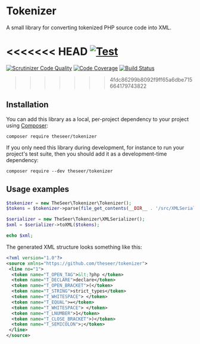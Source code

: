 # Tokenizer

A small library for converting tokenized PHP source code into XML.

<<<<<<< HEAD
[![Test](https://github.com/theseer/tokenizer/actions/workflows/ci.yml/badge.svg)](https://github.com/theseer/tokenizer/actions/workflows/ci.yml)
=======
[![Scrutinizer Code Quality](https://scrutinizer-ci.com/g/theseer/tokenizer/badges/quality-score.png?b=master)](https://scrutinizer-ci.com/g/theseer/tokenizer/?branch=master)
[![Code Coverage](https://scrutinizer-ci.com/g/theseer/tokenizer/badges/coverage.png?b=master)](https://scrutinizer-ci.com/g/theseer/tokenizer/?branch=master)
[![Build Status](https://scrutinizer-ci.com/g/theseer/tokenizer/badges/build.png?b=master)](https://scrutinizer-ci.com/g/theseer/tokenizer/build-status/master)
>>>>>>> 4fdc86299b8092f9ff65a6dbe715664179743822

## Installation

You can add this library as a local, per-project dependency to your project using [Composer](https://getcomposer.org/):

    composer require theseer/tokenizer

If you only need this library during development, for instance to run your project's test suite, then you should add it as a development-time dependency:

    composer require --dev theseer/tokenizer

## Usage examples

```php
$tokenizer = new TheSeer\Tokenizer\Tokenizer();
$tokens = $tokenizer->parse(file_get_contents(__DIR__ . '/src/XMLSerializer.php'));

$serializer = new TheSeer\Tokenizer\XMLSerializer();
$xml = $serializer->toXML($tokens);

echo $xml;
```

The generated XML structure looks something like this:

```xml
<?xml version="1.0"?>
<source xmlns="https://github.com/theseer/tokenizer">
 <line no="1">
  <token name="T_OPEN_TAG">&lt;?php </token>
  <token name="T_DECLARE">declare</token>
  <token name="T_OPEN_BRACKET">(</token>
  <token name="T_STRING">strict_types</token>
  <token name="T_WHITESPACE"> </token>
  <token name="T_EQUAL">=</token>
  <token name="T_WHITESPACE"> </token>
  <token name="T_LNUMBER">1</token>
  <token name="T_CLOSE_BRACKET">)</token>
  <token name="T_SEMICOLON">;</token>
 </line>
</source>
```
